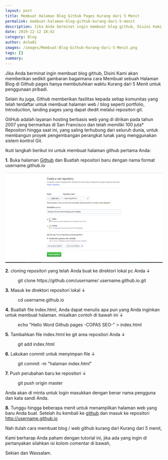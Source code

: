 ```yaml
---
layout: post
title: Membuat Halaman Blog Github Pages Kurang dari 5 Menit
permalink: membuat-halaman-blog-github-kurang-dari-5-menit
description: Jika Anda berminat ingin membuat blog github, Disini Kami akan memberikan sedikit gambaran bagaimana cara Membuat sebuah Halaman Blog di Github pages hanya membutuhkan...
date: 2019-12-12 18:42
category: Blog
author: Acha81
images: /images/Membuat-Blog-Github-Kurang-dari-5-Menit.png
tags: []
summary: 
---
```

Jika Anda berminat ingin membuat blog github, Disini Kami akan memberikan sedikit gambaran bagaimana cara Membuat sebuah Halaman Blog di Github pages hanya membutuhkan waktu Kurang dari 5 Menit untuk penggunaan pribadi.

Selain itu juga, Github memberikan fasilitas kepada setiap komunitas yang telah terdaftar untuk membuat halaman web / blog seperti portfolio, Introduction, landing pages yang dapat diedit melalui repositori git.

GitHub adalah layanan hosting berbasis web yang di dirikan pada tahun 2007 yang bermarkas di San Francisco dan telah memiliki 100 juta* Repositori hingga saat ini, yang saling terhubung dari seluruh dunia, untuk membangun proyek pengembangan perangkat lunak yang menggunakan sistem kontrol Git.

Ikuti langkah berikut ini untuk membuat halaman github pertama Anda: 

__1.__ Buka halaman [Github](github.com) dan Buatlah repositori baru dengan nama format username.github.io

![Membuat repositori](/images/copas-seo-Blog-Github.png)

__2.__ cloning repositori yang telah Anda buat ke direktori lokal pc Anda ↓

<figure class="highlight">
    <span class="nt">git clone https://github.com/username/ username.github.io.git</span>
</figure>

__3.__ Masuk ke direktori repositori lokal ↓

<figure class="highlight">
    <span class="nt">cd username.github.io</span>
</figure>

__4.__ Buatlah file index.html, Anda dapat menulis apa pun yang Anda inginkan untuk membuat halaman. misalkan contoh di bawah ini ↓

<figure class="highlight">
    <span class="nt">echo "Hello Word Github pages -COPAS SEO-" > index.html</span>
</figure>

__5.__ Tambahkan file index.html ke git area repositori Anda ↓

<figure class="highlight">
    <span class="nt">git add index.html</span>
</figure>

__6.__ Lakukan commit untuk menyimpan file ↓

<figure class="highlight">
    <span class="nt">git commit -m "halaman index.html"</span>
</figure>

__7.__ Push perubahan baru ke repositori ↓

<figure class="highlight">
    <span class="nt">git push origin master</span>
</figure>

Anda akan di minta untuk login masukkan dengan benar nama pengguna dan kata sandi Anda.

__8.__ Tunggu hingga beberapa menit untuk menampilkan halaman web yang baru Anda buat. Setelah itu kembali ke [github](github.com) dan masuk ke repositori http://username.github.io

Nah itulah cara membuat blog / web github kurang dari Kurang dari 5 menit,

Kami berharap Anda paham dengan tutorial ini, jika ada yang ingin di pertanyakan silahkan isi kolom comentar di bawah,

Sekian dan Wassalam.